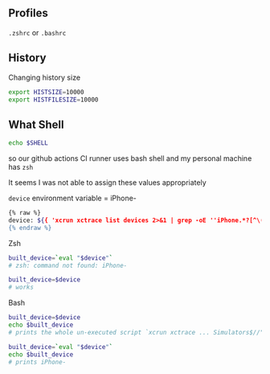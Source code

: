 

## Profiles

`.zshrc` or `.bashrc`


## History 

Changing history size

```sh
export HISTSIZE=10000
export HISTFILESIZE=10000
```


## What Shell

```sh
echo $SHELL
```

so our github actions CI runner uses bash shell and my personal machine has `zsh`

It seems I was not able to assign these values appropriately

`device` environment variable = iPhone-

```sh
{% raw %}
device: ${{ 'xcrun xctrace list devices 2>&1 | grep -oE ''iPhone.*?[^\(]+'' | head -1 | awk ''{$1=$1;print}'' | sed -e "s/ Simulator$//" ' }}
{% endraw %}
```

Zsh

```sh
built_device=`eval "$device"` 
# zsh: command not found: iPhone-

built_device=$device
# works
```

Bash
```sh
built_device=$device
echo $built_device
# prints the whole un-executed script `xcrun xctrace ... Simulators$//"`

built_device=`eval "$device"`
echo $built_device
# prints iPhone-
```